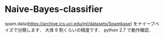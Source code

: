 # Naive-Bayes-classifier
spam.data(https://archive.ics.uci.edu/ml/datasets/Spambase) をナイーブベイズで分類します．
大体 9 割くらいの精度です．
python 2.7 で動作確認．
